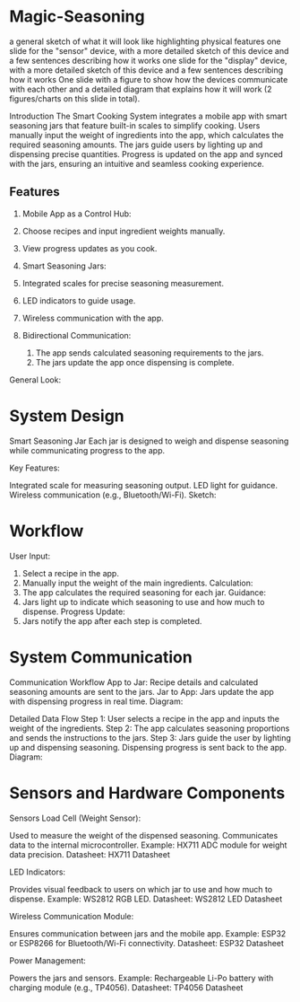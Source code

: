 # Magic-Seasoning

a general sketch of what it will look like highlighting physical features
one slide for the "sensor" device, with a more detailed sketch of this device and a few sentences describing how it works
one slide for the "display" device, with a more detailed sketch of this device and a few sentences describing how it works 
One slide with a figure to show how the devices communicate with each other and a detailed diagram that explains how it will work (2 figures/charts on this slide in total).

Introduction
The Smart Cooking System integrates a mobile app with smart seasoning jars that feature built-in scales to simplify cooking. Users manually input the weight of ingredients into the app, which calculates the required seasoning amounts. The jars guide users by lighting up and dispensing precise quantities. Progress is updated on the app and synced with the jars, ensuring an intuitive and seamless cooking experience.

## Features
1. Mobile App as a Control Hub:
  1. Choose recipes and input ingredient weights manually.
  2. View progress updates as you cook.

2. Smart Seasoning Jars:
  1. Integrated scales for precise seasoning measurement.
  2. LED indicators to guide usage.
  3. Wireless communication with the app.

3. Bidirectional Communication:
   1. The app sends calculated seasoning requirements to the jars.
   2. The jars update the app once dispensing is complete.

General Look:

# System Design
Smart Seasoning Jar
Each jar is designed to weigh and dispense seasoning while communicating progress to the app.

Key Features:

Integrated scale for measuring seasoning output.
LED light for guidance.
Wireless communication (e.g., Bluetooth/Wi-Fi).
Sketch:

# Workflow
User Input:
1. Select a recipe in the app.
2. Manually input the weight of the main ingredients.
Calculation:
1. The app calculates the required seasoning for each jar.
Guidance:
1. Jars light up to indicate which seasoning to use and how much to dispense.
Progress Update:
1. Jars notify the app after each step is completed.

# System Communication
Communication Workflow
App to Jar: Recipe details and calculated seasoning amounts are sent to the jars.
Jar to App: Jars update the app with dispensing progress in real time.
Diagram:

Detailed Data Flow
Step 1: User selects a recipe in the app and inputs the weight of the ingredients.
Step 2: The app calculates seasoning proportions and sends the instructions to the jars.
Step 3: Jars guide the user by lighting up and dispensing seasoning. Dispensing progress is sent back to the app.
Diagram:

# Sensors and Hardware Components
Sensors
Load Cell (Weight Sensor):

Used to measure the weight of the dispensed seasoning.
Communicates data to the internal microcontroller.
Example: HX711 ADC module for weight data precision.
Datasheet: HX711 Datasheet

LED Indicators:

Provides visual feedback to users on which jar to use and how much to dispense.
Example: WS2812 RGB LED.
Datasheet: WS2812 LED Datasheet

Wireless Communication Module:

Ensures communication between jars and the mobile app.
Example: ESP32 or ESP8266 for Bluetooth/Wi-Fi connectivity.
Datasheet: ESP32 Datasheet

Power Management:

Powers the jars and sensors.
Example: Rechargeable Li-Po battery with charging module (e.g., TP4056).
Datasheet: TP4056 Datasheet
